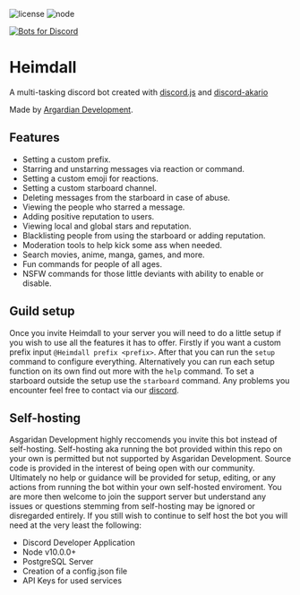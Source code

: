 ![license](https://img.shields.io/github/license/mashape/apistatus.svg?style=for-the-badge)
![node](https://img.shields.io/badge/Node-%3E10.0.0-yellow.svg?style=for-the-badge)

[![Bots for Discord](https://botsfordiscord.com/api/bot/391050398850613250/widget)](https://botsfordiscord.com/bots/391050398850613250)

# Heimdall

A multi-tasking discord bot created with [discord.js](https://discord.js.org/#/) and [discord-akario](https://github.com/1Computer1/discord-akairo) 

Made by [Argardian Development](https://github.com/AgardianDevelopment).

## Features

- Setting a custom prefix.
- Starring and unstarring messages via reaction or command.
- Setting a custom emoji for reactions.
- Setting a custom starboard channel.
- Deleting messages from the starboard in case of abuse.
- Viewing the people who starred a message.
- Adding positive reputation to users.
- Viewing local and global stars and reputation.
- Blacklisting people from using the starboard or adding reputation.
- Moderation tools to help kick some ass when needed.
- Search movies, anime, manga, games, and more.
- Fun commands for people of all ages.
- NSFW commands for those little deviants with ability to enable or disable. 

## Guild setup

Once you invite Heimdall to your server you will need to do a little setup if you wish to use all the features it has to offer. Firstly if you want a custom prefix input `@Heimdall prefix <prefix>`. After that you can run the `setup` command to configure everything. Alternatively you can run each setup function on its own find out more with the `help` command. To set a starboard outside the setup use the `starboard` command. Any problems you encounter feel free to contact via our [discord](https://discord.gg/9gDgF6).

## Self-hosting

Asgaridan Development highly reccomends you invite this bot instead of self-hosting. Self-hosting aka running the bot provided within this repo on your own is permitted but not supported by Asgaridan Development. Source code is provided in the interest of being open with our community. Ultimately no help or guidance will be provided for setup, editing, or any actions from running the bot within your own self-hosted enviroment. You are more then welcome to join the support server but understand any issues or questions stemming from self-hosting may be ignored or disregarded entirely. If you still wish to continue to self host the bot you will need at the very least the following:

- Discord Developer Application
- Node v10.0.0+
- PostgreSQL Server
- Creation of a config.json file
- API Keys for used services